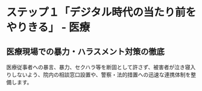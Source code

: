 # ステップ１「デジタル時代の当たり前をやりきる」 - 医療

## 医療現場での暴力・ハラスメント対策の徹底
医療従事者への暴言、暴力、セクハラ等を断固として許さず、被害者が泣き寝入りしないよう、院内の相談窓口設置や、警察・法的措置への迅速な連携体制を整備します。